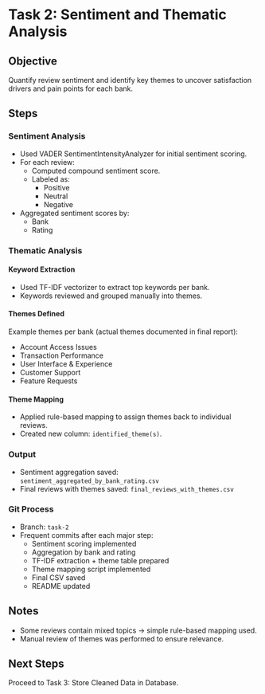 # Task 2: Sentiment and Thematic Analysis

## Objective

Quantify review sentiment and identify key themes to uncover satisfaction drivers and pain points for each bank.

## Steps

### Sentiment Analysis

- Used VADER SentimentIntensityAnalyzer for initial sentiment scoring.
- For each review:
  - Computed compound sentiment score.
  - Labeled as:
    - Positive
    - Neutral
    - Negative
- Aggregated sentiment scores by:
  - Bank
  - Rating

### Thematic Analysis

#### Keyword Extraction

- Used TF-IDF vectorizer to extract top keywords per bank.
- Keywords reviewed and grouped manually into themes.

#### Themes Defined

Example themes per bank (actual themes documented in final report):

- Account Access Issues
- Transaction Performance
- User Interface & Experience
- Customer Support
- Feature Requests

#### Theme Mapping

- Applied rule-based mapping to assign themes back to individual reviews.
- Created new column: `identified_theme(s)`.

### Output

- Sentiment aggregation saved: `sentiment_aggregated_by_bank_rating.csv`
- Final reviews with themes saved: `final_reviews_with_themes.csv`

### Git Process

- Branch: `task-2`
- Frequent commits after each major step:
  - Sentiment scoring implemented
  - Aggregation by bank and rating
  - TF-IDF extraction + theme table prepared
  - Theme mapping script implemented
  - Final CSV saved
  - README updated

## Notes

- Some reviews contain mixed topics → simple rule-based mapping used.
- Manual review of themes was performed to ensure relevance.

## Next Steps

Proceed to Task 3: Store Cleaned Data in Database.

